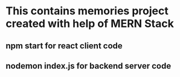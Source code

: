 # This contains memories project created with help of MERN Stack
## npm start for react client code
## nodemon index.js for backend server code

